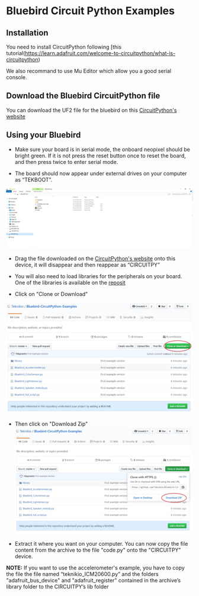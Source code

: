 Bluebird Circuit Python Examples
================================

Installation
------------

You need to install CircuitPython following [this tutorial(https://learn.adafruit.com/welcome-to-circuitpython/what-is-circuitpython)

We also recommand to use Mu Editor which allow you a good serial console.

Download the Bluebird CircuitPython file
-----------------------------------------

You can download the UF2 file for the bluebird on this [CircuitPython's website](https://circuitpython.org/board/teknikio_bluebird/)


Using your Bluebird
-------------------


* Make sure your board is in serial mode, the onboard neopixel should be bright green. If it is not press the reset button once to reset the board, and then press twice to enter serial mode. 

* The board should now appear under external drives on your computer as “TEKBOOT”.

![CircuitPy](https://github.com/Teknikio/Teknikio.github.io/blob/master/images/capture_circuit_python_example_circuitpy.JPG)

* Drag the file downloaded on the [CircuitPython's website](https://circuitpython.org/board/teknikio_bluebird/) onto this device, it will disappear and then reappear as “CIRCUITPY”

* You will also need to load libraries for the peripherals on your board. One of the libraries is available on the [reposit](https://github.com/Teknikio/Bluebird-CircuitPython-Examples)

* Click on "Clone or Download"

![CloneOrDownload](https://github.com/Teknikio/Teknikio.github.io/blob/master/images/capture_circuit_python_example_download.JPG)

* Then click on "Download Zip"
![DownloadZip](https://github.com/Teknikio/Teknikio.github.io/blob/master/images/capture_circuit_python_example_download_2.jpg)

* Extract it where you want on your computer. You can now copy the file content from the archive to the file "code.py" onto the "CIRCUITPY" device.

**NOTE:** If you want to use the accelerometer's example, you have to copy the file the file named “teknikio_ICM20600.py” and the folders "adafruit_bus_device" and "adafruit_register" contained in the archive’s library folder to the CIRCUITPY’s lib folder
